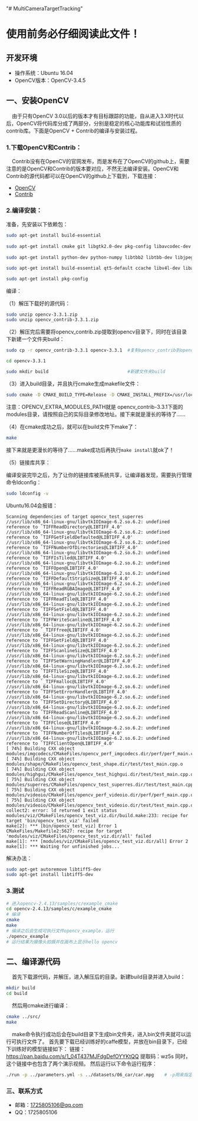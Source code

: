 "# MultiCameraTargetTracking" 
# 使用前务必仔细阅读此文件！
## 开发环境
 - 操作系统：Ubuntu 16.04
 - OpenCV版本：OpenCV-3.4.5
## 一、安装OpenCV
&nbsp;&nbsp;&nbsp;&nbsp;由于只有OpenCV 3.0以后的版本才有目标跟踪的功能，自从进入3.X时代以后，OpenCV将代码库分成了两部分，分别是稳定的核心功能库和试验性质的contrib库。下面是OpenCV + Contrib的编译与安装过程。
### 1.下载OpenCV和Contrib：
&nbsp;&nbsp;&nbsp;&nbsp;Contrib没有在OpenCV的官网发布，而是发布在了OpenCV的github上，需要注意的是OpenCV和Contrib的版本要对应，不然无法编译安装。OpenCV和Contrib的源代码都可以在OpenCV的github上下载到，下载连接：

- [OpenCV](https://github.com/opencv/opencv/archive/3.4.5.zip)
- [Contrib](https://github.com/opencv/opencv_contrib/archive/3.4.5.zip)
### 2.编译安装：

准备，先安装以下依赖包：
``` bash
sudo apt-get install build-essential  
  
sudo apt-get install cmake git libgtk2.0-dev pkg-config libavcodec-dev libavformat-dev libswscale-dev  
  
sudo apt-get install python-dev python-numpy libtbb2 libtbb-dev libjpeg-dev libpng-dev libtiff-dev libjasper-dev libdc1394-22-dev  

sudo apt-get install build-essential qt5-default ccache libv4l-dev libavresample-dev  libgphoto2-dev libopenblas-base libopenblas-dev doxygen  openjdk-8-jdk pylint libvtk6-dev

sudo apt-get install pkg-config
```
编译：

（1）解压下载好的源代码：
``` bash
sudo unzip opencv-3.3.1.zip
sudo unzip opencv_contrib-3.3.1.zip
```
（2）解压完后需要将opencv_contrib.zip提取到opencv目录下，同时在该目录下新建一个文件夹build：
``` bash
sudo cp -r opencv_contrib-3.3.1 opencv-3.3.1  #复制opencv_contrib到opencv目录下

cd opencv-3.3.1

sudo mkdir build                              #新建文件夹build
```
（3）进入build目录，并且执行cmake生成makefile文件：
``` bash
sudo cmake -D CMAKE_BUILD_TYPE=Release -D CMAKE_INSTALL_PREFIX=/usr/local -D OPENCV_EXTRA_MODULES_PATH=/home/user_name/opencv-3.4.3/opencv_contrib-3.4.3/modules/ ..
```
注意：OPENCV_EXTRA_MODULES_PATH就是 opencv_contrib-3.3.1下面的modules目录，请按照自己的实际目录修改地址。接下来就是漫长的等待了……

（4）在cmake成功之后，就可以在build文件下make了：
``` bash
make
```
接下来就是更漫长的等待了……make成功后再执行`make install`就ok了！

（5）链接库共享：

编译安装完毕之后，为了让你的链接库被系统共享，让编译器发现，需要执行管理命令ldconfig：
``` bash
sudo ldconfig -v
```
Ubuntu16.04会报错：
```
Scanning dependencies of target opencv_test_superres
//usr/lib/x86_64-linux-gnu/libvtkIOImage-6.2.so.6.2: undefined reference to `TIFFReadDirectory@LIBTIFF_4.0'
//usr/lib/x86_64-linux-gnu/libvtkIOImage-6.2.so.6.2: undefined reference to `TIFFGetFieldDefaulted@LIBTIFF_4.0'
//usr/lib/x86_64-linux-gnu/libvtkIOImage-6.2.so.6.2: undefined reference to `TIFFNumberOfDirectories@LIBTIFF_4.0'
//usr/lib/x86_64-linux-gnu/libvtkIOImage-6.2.so.6.2: undefined reference to `TIFFIsTiled@LIBTIFF_4.0'
//usr/lib/x86_64-linux-gnu/libvtkIOImage-6.2.so.6.2: undefined reference to `TIFFOpen@LIBTIFF_4.0'
//usr/lib/x86_64-linux-gnu/libvtkIOImage-6.2.so.6.2: undefined reference to `TIFFDefaultStripSize@LIBTIFF_4.0'
//usr/lib/x86_64-linux-gnu/libvtkIOImage-6.2.so.6.2: undefined reference to `TIFFReadRGBAImage@LIBTIFF_4.0'
//usr/lib/x86_64-linux-gnu/libvtkIOImage-6.2.so.6.2: undefined reference to `TIFFReadTile@LIBTIFF_4.0'
//usr/lib/x86_64-linux-gnu/libvtkIOImage-6.2.so.6.2: undefined reference to `TIFFSetField@LIBTIFF_4.0'
//usr/lib/x86_64-linux-gnu/libvtkIOImage-6.2.so.6.2: undefined reference to `TIFFWriteScanline@LIBTIFF_4.0'
//usr/lib/x86_64-linux-gnu/libvtkIOImage-6.2.so.6.2: undefined reference to `_TIFFfree@LIBTIFF_4.0'
//usr/lib/x86_64-linux-gnu/libvtkIOImage-6.2.so.6.2: undefined reference to `TIFFGetField@LIBTIFF_4.0'
//usr/lib/x86_64-linux-gnu/libvtkIOImage-6.2.so.6.2: undefined reference to `TIFFScanlineSize@LIBTIFF_4.0'
//usr/lib/x86_64-linux-gnu/libvtkIOImage-6.2.so.6.2: undefined reference to `TIFFSetWarningHandler@LIBTIFF_4.0'
//usr/lib/x86_64-linux-gnu/libvtkIOImage-6.2.so.6.2: undefined reference to `TIFFTileSize@LIBTIFF_4.0'
//usr/lib/x86_64-linux-gnu/libvtkIOImage-6.2.so.6.2: undefined reference to `_TIFFmalloc@LIBTIFF_4.0'
//usr/lib/x86_64-linux-gnu/libvtkIOImage-6.2.so.6.2: undefined reference to `TIFFSetErrorHandler@LIBTIFF_4.0'
//usr/lib/x86_64-linux-gnu/libvtkIOImage-6.2.so.6.2: undefined reference to `TIFFSetDirectory@LIBTIFF_4.0'
//usr/lib/x86_64-linux-gnu/libvtkIOImage-6.2.so.6.2: undefined reference to `TIFFReadScanline@LIBTIFF_4.0'
//usr/lib/x86_64-linux-gnu/libvtkIOImage-6.2.so.6.2: undefined reference to `TIFFClose@LIBTIFF_4.0'
//usr/lib/x86_64-linux-gnu/libvtkIOImage-6.2.so.6.2: undefined reference to `TIFFNumberOfTiles@LIBTIFF_4.0'
//usr/lib/x86_64-linux-gnu/libvtkIOImage-6.2.so.6.2: undefined reference to `TIFFClientOpen@LIBTIFF_4.0'
[ 74%] Building CXX object modules/imgcodecs/CMakeFiles/opencv_perf_imgcodecs.dir/perf/perf_main.cpp.o
[ 74%] Building CXX object modules/shape/CMakeFiles/opencv_test_shape.dir/test/test_main.cpp.o
[ 74%] Building CXX object modules/highgui/CMakeFiles/opencv_test_highgui.dir/test/test_main.cpp.o
[ 75%] Building CXX object modules/superres/CMakeFiles/opencv_test_superres.dir/test/test_main.cpp.o
[ 75%] Building CXX object modules/videoio/CMakeFiles/opencv_perf_videoio.dir/perf/perf_main.cpp.o
[ 75%] Building CXX object modules/videoio/CMakeFiles/opencv_test_videoio.dir/test/test_main.cpp.o
collect2: error: ld returned 1 exit status
modules/viz/CMakeFiles/opencv_test_viz.dir/build.make:233: recipe for target 'bin/opencv_test_viz' failed
make[2]: *** [bin/opencv_test_viz] Error 1
CMakeFiles/Makefile2:5627: recipe for target 'modules/viz/CMakeFiles/opencv_test_viz.dir/all' failed
make[1]: *** [modules/viz/CMakeFiles/opencv_test_viz.dir/all] Error 2
make[1]: *** Waiting for unfinished jobs...
```
解决办法：
``` bash
sudo apt-get autoremove libtiff5-dev
sudo apt-get install libtiff5-dev
```
### 3.测试
``` bash
# 进入opencv-2.4.13/samples/c/example_cmake
cd opencv-2.4.13/samples/c/example_cmake
# 编译
cmake
make
# 编译之后会生成可执行文件opencv_example，运行
./opencv_example
# 运行结果为摄像头拍摄并在画布上显示hello opencv
```
## 二、编译源代码
&nbsp;&nbsp;&nbsp;&nbsp;首先下载源代码，并解压，进入解压后的目录。新建build目录并进入build：
``` bash
mkdir build
cd build
```
&nbsp;&nbsp;&nbsp;&nbsp;然后用cmake进行编译：
``` bash
cmake ../src/
make
```
&nbsp;&nbsp;&nbsp;&nbsp;make命令执行成功后会在build目录下生成bin文件夹，进入bin文件夹就可以运行可执行文件了。
首先要下载已经训练好的caffe模型，并放在bin目录下，已经下训练好的模型链接如下：
链接：https://pan.baidu.com/s/1_04T437MJFdgDefOYYKtQQ 
提取码：wz5s 
同时，这个链接中也包含了两个演示视频。
然后运行以下命令运行程序：
``` bash
./run -p ../parameters.yml -s ../datasets/06_car/car.mpg    # -p用来指定tld算法的参数文件 -s选项用来选择传入的视频文件，可以连续输入多个视频做跨摄像头目标跟踪
```
### 三、联系方式
 - 邮箱：1725805106@qq.com
 - QQ：1725805106

